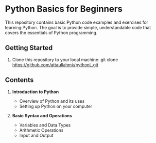 # Python Basics for Beginners

This repository contains basic Python code examples and exercises for learning Python.
The goal is to provide simple, understandable code that covers the essentials of Python programming.

## Getting Started

1. Clone this repository to your local machine:
   git clone https://github.com/attaullahmk/pythonL.git

## Contents

1. **Introduction to Python**  
   - Overview of Python and its uses
   - Setting up Python on your computer

2. **Basic Syntax and Operations**  
   - Variables and Data Types
   - Arithmetic Operations
   - Input and Output





